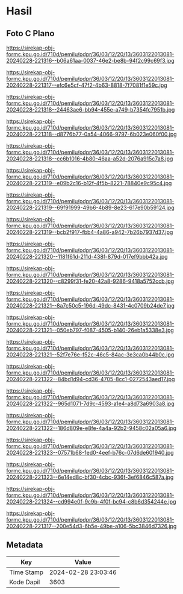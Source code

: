 # Hasil

## Foto C Plano

https://sirekap-obj-formc.kpu.go.id/710d/pemilu/pdpr/36/03/12/20/13/3603122013081-20240228-221316--b06a61aa-0037-46e2-be8b-94f2c99c69f3.jpg

https://sirekap-obj-formc.kpu.go.id/710d/pemilu/pdpr/36/03/12/20/13/3603122013081-20240228-221317--efc6e5cf-47f2-4b63-8818-7f7081f1e59c.jpg

https://sirekap-obj-formc.kpu.go.id/710d/pemilu/pdpr/36/03/12/20/13/3603122013081-20240228-221318--24463ae6-bb94-455e-a749-b7354fc7951b.jpg

https://sirekap-obj-formc.kpu.go.id/710d/pemilu/pdpr/36/03/12/20/13/3603122013081-20240228-221318--d8776b77-0a54-4066-9797-6b023e060f00.jpg

https://sirekap-obj-formc.kpu.go.id/710d/pemilu/pdpr/36/03/12/20/13/3603122013081-20240228-221318--cc6b1016-4b80-46aa-a52d-2076a915c7a8.jpg

https://sirekap-obj-formc.kpu.go.id/710d/pemilu/pdpr/36/03/12/20/13/3603122013081-20240228-221319--e09b2c16-b12f-4f5b-8221-78840e9c95c4.jpg

https://sirekap-obj-formc.kpu.go.id/710d/pemilu/pdpr/36/03/12/20/13/3603122013081-20240228-221319--69f91999-49b6-4b89-8e23-617e90b59124.jpg

https://sirekap-obj-formc.kpu.go.id/710d/pemilu/pdpr/36/03/12/20/13/3603122013081-20240228-221319--bcb2f917-fbb4-4a86-a942-7b26b7937d37.jpg

https://sirekap-obj-formc.kpu.go.id/710d/pemilu/pdpr/36/03/12/20/13/3603122013081-20240228-221320--1181f61d-211d-438f-879d-017ef9bbb42a.jpg

https://sirekap-obj-formc.kpu.go.id/710d/pemilu/pdpr/36/03/12/20/13/3603122013081-20240228-221320--c8299f31-fe20-42a8-9286-9418a5752ccb.jpg

https://sirekap-obj-formc.kpu.go.id/710d/pemilu/pdpr/36/03/12/20/13/3603122013081-20240228-221321--8a7c50c5-196d-49dc-8431-4c0709b24de7.jpg

https://sirekap-obj-formc.kpu.go.id/710d/pemilu/pdpr/36/03/12/20/13/3603122013081-20240228-221321--050eb797-f087-4505-b140-26eb1a5338e3.jpg

https://sirekap-obj-formc.kpu.go.id/710d/pemilu/pdpr/36/03/12/20/13/3603122013081-20240228-221321--52f7e76e-f52c-46c5-84ac-3e3ca0b44b0c.jpg

https://sirekap-obj-formc.kpu.go.id/710d/pemilu/pdpr/36/03/12/20/13/3603122013081-20240228-221322--84bd1d94-cd36-4705-8cc1-0272543aed17.jpg

https://sirekap-obj-formc.kpu.go.id/710d/pemilu/pdpr/36/03/12/20/13/3603122013081-20240228-221322--965d1071-7d9c-4593-a1e4-a8d73a6903a8.jpg

https://sirekap-obj-formc.kpu.go.id/710d/pemilu/pdpr/36/03/12/20/13/3603122013081-20240228-221322--186d809e-e8fe-4a4a-92b2-9458c02a05a6.jpg

https://sirekap-obj-formc.kpu.go.id/710d/pemilu/pdpr/36/03/12/20/13/3603122013081-20240228-221323--07571b68-1ed0-4eef-b76c-07d6de601940.jpg

https://sirekap-obj-formc.kpu.go.id/710d/pemilu/pdpr/36/03/12/20/13/3603122013081-20240228-221323--6e14ed8c-bf30-4cbc-936f-3ef6846c587a.jpg

https://sirekap-obj-formc.kpu.go.id/710d/pemilu/pdpr/36/03/12/20/13/3603122013081-20240228-221324--cd994e0f-9c9b-4f0f-bc94-c8b6d354244e.jpg

https://sirekap-obj-formc.kpu.go.id/710d/pemilu/pdpr/36/03/12/20/13/3603122013081-20240228-221317--200e54d3-6b5e-49be-a106-5bc3846d7326.jpg


## Metadata

| Key        | Value               |
| ---------- | ------------------- |
| Time Stamp | 2024-02-28 23:03:46 |
| Kode Dapil | 3603                |



